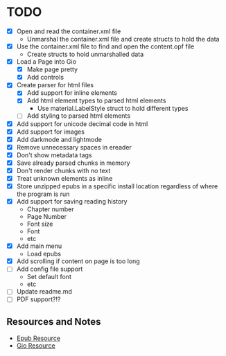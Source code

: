 # TODO

- [X] Open and read the container.xml file
    - Unmarshal the container.xml file and create structs to hold the data
- [X] Use the container.xml file to find and open the content.opf file
    - Create structs to hold unmarshalled data
- [X] Load a Page into Gio
    - [X] Make page pretty
    - [X] Add controls
- [X] Create parser for html files
    - [X] Add support for inline elements
    - [X] Add html element types to parsed html elements
        - Use material.LabelStyle struct to hold different types
    - [ ] Add styling to parsed html elements
- [X] Add support for unicode decimal code in html
- [X] Add support for images
- [X] Add darkmode and lightmode
- [X] Remove unnecessary spaces in ereader
- [X] Don't show metadata tags
- [X] Save already parsed chunks in memory
- [X] Don't render chunks with no text
- [X] Treat unknown elements as inline
- [X] Store unzipped epubs in a specific install location regardless of where the program is run
- [X] Add support for saving reading history
    - Chapter number
    - Page Number
    - Font size
    - Font
    - etc
- [X] Add main menu
    - Load epubs
- [X] Add scrolling if content on page is too long
- [ ] Add config file support
    - Set default font
    - etc
- [ ] Update readme.md
- [ ] PDF support?!?

## Resources and Notes
- [Epub Resource](https://opensource.com/article/22/8/epub-file) 
- [Gio Resource](https://gioui.org/doc/learn)

